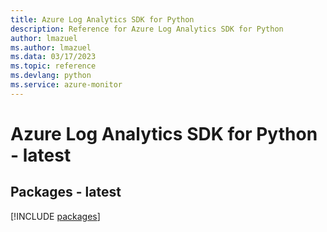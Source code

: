 ```yaml
---
title: Azure Log Analytics SDK for Python
description: Reference for Azure Log Analytics SDK for Python
author: lmazuel
ms.author: lmazuel
ms.data: 03/17/2023
ms.topic: reference
ms.devlang: python
ms.service: azure-monitor
---
```

# Azure Log Analytics SDK for Python - latest
## Packages - latest
[!INCLUDE [packages](log-analytics-index.md)]